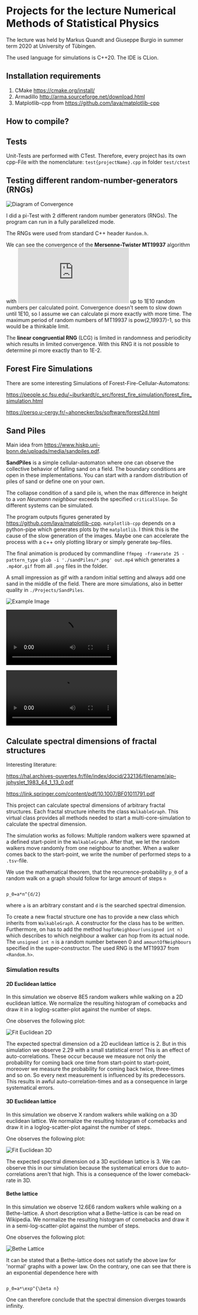 # Projects for the lecture Numerical Methods of Statistical Physics

The lecture was held by Markus Quandt and Giuseppe Burgio in summer term 2020 at University of Tübingen.

The used language for simulations is C++20. The IDE is CLion.

## Installation requirements

1. CMake https://cmake.org/install/
2. Armadillo http://arma.sourceforge.net/download.html
3. Matplotlib-cpp from https://github.com/lava/matplotlib-cpp

## How to compile?

## Tests

Unit-Tests are performed with CTest. Therefore, every project has its own cpp-File with the
nomenclature: `test{projectName}.cpp` in folder `test/ctest`

## Testing different random-number-generators (RNGs)

![Diagram of Convergence](./Projects/RngTests/Genauigkeit_vs_n_1E10.png)

I did a pi-Test with 2 different random number generators (RNGs). The program can run in a fully parallelized mode.

The RNGs were used from standard C++ header `Random.h`.

We can see the convergence of the **Mersenne-Twister MT19937** algorithm with
![O(sqrt(n))](https://latex.codecogs.com/gif.latex?%5Cmathcal%7BO%7D%28%5Csqrt%7Bn%7D%29)
up to 1E10 random numbers per calculated point. Convergence doesn't seem to slow down until 1E10, so I assume we can
calculate pi more exactly with more time. The maximum period of random numbers of MT19937 is pow(2,19937)-1, so this
would be a thinkable limit.

The **linear congruential RNG** (LCG) is limited in randomness and periodicity which results in limited convergence. With
this RNG it is not possible to determine pi more exactly than to 1E-2.

## Forest Fire Simulations
There are some interesting Simulations of Forest-Fire-Cellular-Automatons:

https://people.sc.fsu.edu/~jburkardt/c_src/forest_fire_simulation/forest_fire_simulation.html

https://perso.u-cergy.fr/~ahonecker/bs/software/forest2d.html

## Sand Piles

Main idea from https://www.hiskp.uni-bonn.de/uploads/media/sandpiles.pdf.

**SandPiles** is a simple cellular-automaton where one can observe the collective behavior of falling sand on a field. The
boundary conditions are open in these implementations. You can start with a random distribution of piles of sand or
define one on your own.

The collapse condition of a sand pile is, when the max difference in height to a *von Neumann neighbour* exceeds the
specified `criticalSlope`. So different systems can be simulated.

The program outputs figures generated by https://github.com/lava/matplotlib-cpp.
`matplotlib-cpp` depends on a python-pipe which generates plots by the `matplotlib`. I think this is the cause of the
slow generation of the images. Maybe one can accelerate the process with a c++ only plotting library or simply
generate `bmp`-files.

The final animation is produced by commandline `ffmpeg -framerate 25 -pattern_type glob -i './sandPiles/*.png' out.mp4` which
generates a `.mp4`or`.gif` from all `.png` files in the folder.

A small impression as gif with a random initial setting and always add one sand in the middle of the field.
There are more simulations, also in better quality in `./Projects/SandPiles`.

![Example Image](./Projects/SandPiles/Renderings/ImageTopDown.png)

![a SandGlass with a contour-plot-animation](./Projects/SandPiles/Renderings/TopDown.mp4)

![a SandGlass as 3D animation](./Projects/SandPiles/Renderings/SandGlass.mp4)

## Calculate spectral dimensions of fractal structures
Interesting literature:

https://hal.archives-ouvertes.fr/file/index/docid/232136/filename/ajp-jphyslet_1983_44_1_13_0.pdf

https://link.springer.com/content/pdf/10.1007/BF01011791.pdf

This project can calculate spectral dimensions of arbitrary fractal structures.
Each fractal structure inherits the class `WalkableGraph`.
This virtual class provides all methods needed to start a multi-core-simulation to calculate the spectral dimension.

The simulation works as follows: Multiple random walkers were spawned at a defined start-point in the `WalkableGraph`.
After that, we let the random walkers move randomly from one neighbour to another.
When a walker comes back to the start-point, we write the number of performed steps to a `.tsv`-file.

We use the mathematical theorem, that  the recurrence-probability `p_0` of a random walk on a graph should follow
for large amount of steps `n`

<code>
p_0=a*n^{d/2}
</code>

where `a` is an arbitrary constant and `d` is the searched spectral dimension.

To create a new fractal structure one has to provide a new class which inherits from `WalkableGraph`.
A constructor for the class has to be written. Furthermore, on has to add the method `hopToNeighbour(unsigned int n)`
which describes to which neighbour a walker can hop from its actual node.
The `unsigned int n` is a random number between 0 and `amountOfNeighbours` specified in the super-constructor.
The used RNG is the MT19937 from `<Random.h>`.

### Simulation results
#### 2D Euclidean lattice
In this simulation we observe 8E5 random walkers while walking on a 2D euclidean lattice.
We normalize the resulting histogram of comebacks and draw it in a loglog-scatter-plot against the number of steps.

One observes the following plot:

![Fit Euclidean 2D](./Projects/Fractals/SimulationResults/Euclidean2D.png)

The expected spectral dimension od a 2D euclidean lattice is 2. But in this simulation we observe 2.29 with a small
statistical error! This is an effect of auto-correlations. These occur because we measure not only the probability
for coming back one time from start-point to start-point, moreover we measure the probability for coming back twice,
three-times and so on. So every next measurement is influenced by its predecessors. This results in awful
auto-correlation-times and as a consequence in large systematical errors.

#### 3D Euclidean lattice
In this simulation we observe X random walkers while walking on a 3D euclidean lattice.
We normalize the resulting histogram of comebacks and draw it in a loglog-scatter-plot against the number of steps.

One observes the following plot:

![Fit Euclidean 3D](./Projects/Fractals/SimulationResults/Euclidean3D.png)

The expected spectral dimension od a 3D euclidean lattice is 3. We can observe this in our simulation because the
systematical errors due to auto-correlations aren't that high. This is a consequence of the lower comeback-rate in 3D.

#### Bethe lattice
In this simulation we observe 12.6E6 random walkers while walking on a Bethe-lattice.
A short description what a Bethe-lattice is can be read on Wikipedia.
We normalize the resulting histogram of comebacks and draw it in a semi-log-scatter-plot against the number of steps.

One observes the following plot:

![Bethe Lattice](./Projects/Fractals/SimulationResults/BetheLattice.png)

It can be stated that a Bethe-lattice does not satisfy the above law for 'normal' graphs with a power law.
On the contrary, one can see that there is an exponential dependence here with

<code>
p_0=a*\exp^{\beta n}
</code>

One can therefore conclude that the spectral dimension diverges towards infinity.